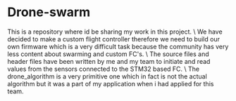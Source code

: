 # Drone-swarm
This is a repository where id be sharing my work in this project. \\
We have decided to make a custom flight controller therefore we need to build our own firmware which is a very difficult task because the community has very less content about swarming and custom FC's.  \\
The source files and header files have been written by me and my team to initiate and read values from the sensors connected to the STM32 based FC. \\
The drone_algorithm is a very primitive one which in fact is not the actual algorithm but it was a part of my application when i had applied for this team.
